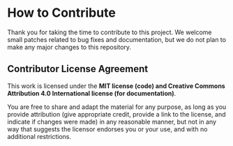 # How to Contribute

Thank you for taking the time to contribute to this project. We welcome small patches related to bug fixes and documentation, but we do not plan to make any major changes to this repository.

## Contributor License Agreement
This work is licensed under the **MIT license (code) and Creative Commons Attribution 4.0 International license (for documentation)**. 
<!--Replace these sentences to appropriate reflect the license chosen in your project-->
You are free to share and adapt the material for any purpose, as long as you provide attribution (give appropriate credit, provide a link to the license, and indicate if changes were made) in any reasonable manner, but not in any way that suggests the licensor endorses you or your use, and with no additional restrictions.
<!--Replace these sentences to appropriate reflect the license chosen in your project-->
